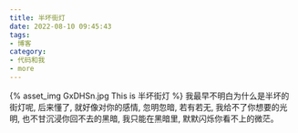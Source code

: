 ```yaml
---
title: 半坏街灯
date: 2022-08-10 09:45:43
tags:
- 博客
category:
- 代码和我
- more
---
```

{% asset_img GxDHSn.jpg This is 半坏街灯 %}
我最早不明白为什么是半坏的街灯呢, 后来懂了, 就好像对你的感情, 忽明忽暗, 若有若无, 我给不了你想要的光明, 也不甘沉浸你回不去的黑暗, 我只能在黑暗里, 默默闪烁你看不上的微茫。